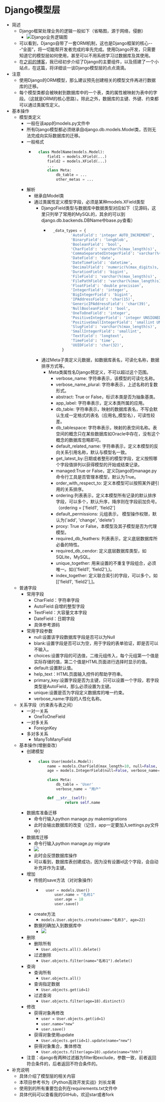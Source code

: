 # Django模型层
- 简述
	- Django框架处理业务的逻辑一般如下（省略图，源于网络，侵删）
		- ![Django业务逻辑图](https://img-blog.csdnimg.cn/2019030909512814.png)
	- 可以看到，Django自带了一套ORM机制，这也是Django框架的核心---“全面”，将一切能帮开发者完成的率先完成。使用Django开发，只需要知道它的模型层如何使用，甚至可以不用系统学习过数据库及其使用。
	- 在[之前的博客](https://blog.csdn.net/zhouchen1998/article/details/87438165)，我已经初步介绍了Django的主要组件，以及搭建了一个小站点，在这篇，将详细谈一谈Django模型层的点点滴滴。
- 注意
	- 使用Django的ORM模型，那么建议预先创建相关的模型文件再进行数据库的迁移。
	- 每个模型类都会被映射到数据库中的一个表，类的属性被映射为表中的字段。（这就是ORM的核心思路）。除此之外，数据库的主键、外键、约束都可以通过类属性定义。
- 基本操作
	- 模型类定义
		- 一般在该app的models.py文件中
		- 所有Django模型都必须继承自django.db.models.Model类，否则无法完成向实际数据库的迁移。
		- 一般格式
			- ```python
				class ModelName(models.Model):
				    field1 = models.XField(...)
				    field2 = models.XField(...)
				    ...
				    class Meta:
				        db_table = ...
				        other_metas = ...
				```
		- 解析
			- 继承自Model类
			- 通过类属性定义模型字段，必须是某种models.XField类型
				- DjangoField类型与数据库中数据类型对应如下（见源码，这里只列举了常用的MySQL的，其余的可以到django.db.backends.DBName中base.py查看）
					- ```python
						_data_types = {
						        'AutoField': 'integer AUTO_INCREMENT',
						        'BinaryField': 'longblob',
						        'BooleanField': 'bool',
						        'CharField': 'varchar(%(max_length)s)',
						        'CommaSeparatedIntegerField': 'varchar(%(max_length)s)',
						        'DateField': 'date',
						        'DateTimeField': 'datetime',
						        'DecimalField': 'numeric(%(max_digits)s, %(decimal_places)s)',
						        'DurationField': 'bigint',
						        'FileField': 'varchar(%(max_length)s)',
						        'FilePathField': 'varchar(%(max_length)s)',
						        'FloatField': 'double precision',
						        'IntegerField': 'integer',
						        'BigIntegerField': 'bigint',
						        'IPAddressField': 'char(15)',
						        'GenericIPAddressField': 'char(39)',
						        'NullBooleanField': 'bool',
						        'OneToOneField': 'integer',
						        'PositiveIntegerField': 'integer UNSIGNED',
						        'PositiveSmallIntegerField': 'smallint UNSIGNED',
						        'SlugField': 'varchar(%(max_length)s)',
						        'SmallIntegerField': 'smallint',
						        'TextField': 'longtext',
						        'TimeField': 'time',
						        'UUIDField': 'char(32)',
						    }
						```
				- 通过Meta子类定义元数据，如数据库表名，可读化名称，数据排序方式等。
					- Meta类属性名Django预定义，不可以超过这个范围。
						- verbose_name: 字符串表示，该模型的可读化名称。
						- verbose_name_plural: 字符串表示，上述名称的复数形式。
						- abstract: True or False，标识本类是否为抽象基类。
						- app_label: 字符串表示，定义本类所属的应用。
						- db_table: 字符串表示，映射的数据库表名，不写会默认生成一定格式的表名（应用名_模型名），可读性较差。
						- db_tablespace: 字符串表示，映射的表空间名称。表空间的概念只在某些数据库如Oracle中存在，没有这个概念的数据库忽略即可。
						- default_related_name: 字符串表示，定义本模型的反向关系引用名称，默认与模型名一致。
						- get_latest_by:日期或者整形的模型字段，定义按照哪个字段值排列以获得模型的开始或结束记录。
						- managed:True or False，定义Django的manage.py命令行工具是否管理本模型，默认为True。
						- order_with_respect_to: 定义本模型可以按照某外键引用的关系排序。
						- ordering:列表表示，定义本模型所有记录的默认排序字段，可以多个，默认升序，降序则在字段前加负号。（ordering = ['field1', 'field2']
						- default_permissions: 元组表示， 模型操作权限，默认为('add', 'change', 'delete')
						- proxy: True or False，本模型及其子模型是否为代理模型。
						- required_db_feathers: 列表表示，定义底层数据库所必备的特性。
						- required_db_cendor: 定义底层数据库类型，如SQLite，MySQL。
						- unique_together: 用来设置的不重复字段组合，必须唯一。如(('field1', 'field2'),)。
						- index_together: 定义联合索引的字段，可以多个。如[['field1', 'field2'],]。
	- 普通字段
		- 常用字段
			- CharField：字符串字段
			- AutoField:自增的整型字段
			- TextField：大容量文本字段
			- DateField：日期字段
			- 具体参考源码
		- 常用字段参数
			- null:设置该字段数据库字段是否可以为Null
			- blank:设置字段是否可以为空，用于字段的表单验证，即是否可以不输入。
			- choices:设置字段的可选值，二维元组传入，每个元组第一个值是实际存储的值，第二个值是HTML页面进行选择时显示的值。
			- default:设置默认值。
			- help_text：HTML页面输入控件的帮助字符串。
			- primary_key:设置字段是否为主键，只可以设置一个字段，若字段类型是AutoField，那么必须设置为主键。
			- unique:设置是否为字段定义数据库的唯一约束。
			- verbose_name:字段的人性化名称。
	- 关系字段（约束表与表之间）
		- 一对一关系
			- OneToOneField
		- 一对多关系
			- ForeignKey
		- 多对多关系
			- ManyToManyField
	- 基本操作(增删查改）
		- 创建模型
			- ```python
				class User(models.Model):
				    name = models.CharField(max_length=10, null=False, verbose_name="名字")
				    age = models.IntegerField(null=False, verbose_name="年龄")
				
				    class Meta:
				        db_table = 'User'
				        verbose_name = "用户"

					def __str__(self):
        					return self.name
				```
		- 数据库准备迁移
			- 命令行输入python manage.py makemigrations
			- 此时会输出数据库的改变（记住，app一定要加入settings.py文件中）
		- 数据库迁移
			- 命令行输入python manage.py migrate
			- ![](https://img-blog.csdnimg.cn/20190309110907444.png)
			- 此时会反馈数据库操作
			- 可以看到，数据库表创建成功，因为没有设置id这个字段，会自动补充并作为主键。
		- 增加
			- 传统的save方法（对对象操作）
				- ```python
					user = models.User()
					    user.name = "名称1"
					    user.age = 18
					    user.save()
					```
			- create方法
				- `models.User.objects.create(name="名称3", age=22)`
			- 数据的确加入到数据库中
				- ![](https://img-blog.csdnimg.cn/20190309113347739.png)
		- 删除
			- 删除所有
				- `User.objects.all().delete()`
			- 过滤删除
				- `User.objects.filter(name="名称1").delete()`
		- 查询
			- 查询所有
				- `User.objects.all()`
			- 查询指定数据
				- `User.objects.get(id=1)`
			- 过滤查询
				- `User.objects.filter(age=18).distinct()`
		- 修改
			- 获得对象再修改
				- `user = User.objects.get(id=1)`
				- `user.name="new"`
				- `user.save()`
			- 获得对象使用update
				- `User.objects.get(id=1).update(name="new")`
			- 获得对象集合，集体修改
				- `User.objects.filter(age=10).update(name="hhh")`
		- 注意：django有两种过滤器为filter和exclude，参数一致，前者返回符合条件的，后者返回不符合条件的。
- 补充说明
	- 具体介绍了模型层的相关内容
	- 本项目参考书为《Python高效开发实战》刘长龙著
	- 使用到的所有重要包会列在requirements.txt文件中
	- 具体代码可以查看我的GitHub，欢迎star或者fork